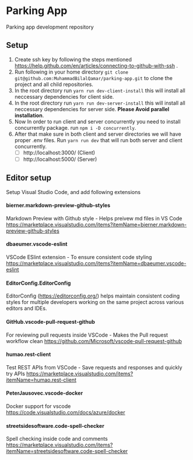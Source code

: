 # Parking App
Parking app development repository

## Setup 

1. Create ssh key by following the steps mentioned https://help.github.com/en/articles/connecting-to-github-with-ssh .
2. Run following in your home directory `git clone git@github.com:MuhammadBilalQamar/parking-app.git` to clone the project and all child repositories.
3. In the root directory run `yarn run dev-client-install` this will install all neccessary dependencies for client side.
4. In the root directory run `yarn run dev-server-install` this will install all neccessary dependencies for server side. **Please Avoid parallel installation**.
5. Now In order to run client and server concurrently you need to install concurrently package. run `npm i -D concurrently`.
6. After that make sure in both client and server directories we will have proper .env files. Run `yarn run dev` that will run both server and client concurrently.
   - [ ] http://localhost:3000/  (Client)
   - [ ] http://localhost:5000/  (Server)

## Editor setup
Setup Visual Studio Code, and add following extensions

#### bierner.markdown-preview-github-styles
Markdown Preview with Github style - Helps preivew md files in VS Code https://marketplace.visualstudio.com/items?itemName=bierner.markdown-preview-github-styles

#### dbaeumer.vscode-eslint
VSCode ESlint extension - To ensure consistent code styling
https://marketplace.visualstudio.com/items?itemName=dbaeumer.vscode-eslint

#### EditorConfig.EditorConfig
EditorConfig (https://editorconfig.org/) helps maintain consistent coding styles for multiple developers working on the same project across various editors and IDEs. 

#### GitHub.vscode-pull-request-github
For reviewing pull requests inside VSCode - Makes the Pull request workflow clean https://github.com/Microsoft/vscode-pull-request-github


#### humao.rest-client
Test REST APIs from VSCode - Save requests and responses and quickly try APIs
https://marketplace.visualstudio.com/items?itemName=humao.rest-client


#### PeterJausovec.vscode-docker
Docker support for vscode
https://code.visualstudio.com/docs/azure/docker


#### streetsidesoftware.code-spell-checker
Spell checking inside code and comments
https://marketplace.visualstudio.com/items?itemName=streetsidesoftware.code-spell-checker

